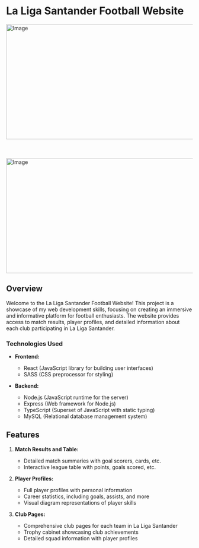 # La Liga Santander Football Website

<img src='https://github.com/dragan717080/LaLigaSantander/assets/135660124/fb193638-5d7e-4587-af41-e5771e36ed03' alt='Image' width='670' height='310' />
<br>
<br>
<br>
<br>
<img src='https://github.com/dragan717080/LaLigaSantander/assets/135660124/c0f25b03-9906-4c9b-9445-de909ebe84f0' alt='Image' width='670' height='310' />

## Overview

Welcome to the La Liga Santander Football Website! This project is a showcase of my web development skills, focusing on creating an immersive and informative platform for football enthusiasts. The website provides access to match results, player profiles, and detailed information about each club participating in La Liga Santander.

### Technologies Used

- **Frontend:**
  - React (JavaScript library for building user interfaces)
  - SASS (CSS preprocessor for styling)
  
- **Backend:**
  - Node.js (JavaScript runtime for the server)
  - Express (Web framework for Node.js)
  - TypeScript (Superset of JavaScript with static typing)
  - MySQL (Relational database management system)

## Features

1. **Match Results and Table:**
   - Detailed match summaries with goal scorers, cards, etc.
   - Interactive league table with points, goals scored, etc.

2. **Player Profiles:**
   - Full player profiles with personal information
   - Career statistics, including goals, assists, and more
   - Visual diagram representations of player skills

3. **Club Pages:**
   - Comprehensive club pages for each team in La Liga Santander
   - Trophy cabinet showcasing club achievements
   - Detailed squad information with player profiles
